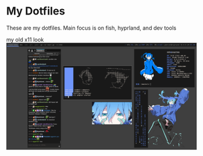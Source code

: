 # My Dotfiles
These are my dotfiles. Main focus is on fish, hyprland, and dev tools


my old x11 look
![old desktop](scrots/2023-x11.png)
